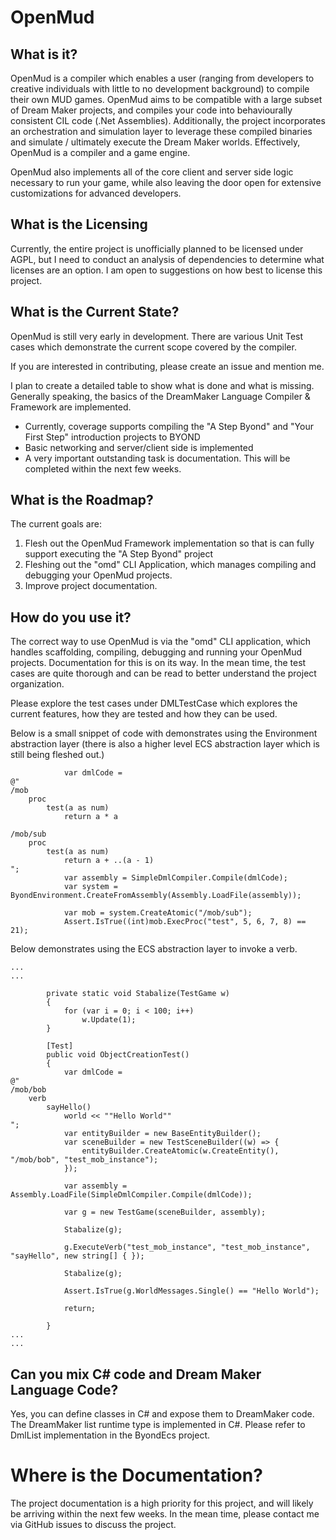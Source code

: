 # OpenMud


## What is it?

OpenMud is a compiler which enables a user (ranging from developers to creative individuals with little to no development background) to compile their own MUD games. OpenMud aims to be compatible with a large subset of Dream Maker projects, and compiles your code into behaviourally consistent CIL code (.Net Assemblies). Additionally, the project incorporates an orchestration and simulation layer to leverage these compiled binaries and simulate / ultimately execute the Dream Maker worlds. Effectively, OpenMud is a compiler and a game engine.

OpenMud also implements all of the core client and server side logic necessary to run your game, while also leaving the door open for extensive customizations for advanced developers.

## What is the Licensing
Currently, the entire project is unofficially planned to be licensed under AGPL, but I need to conduct an analysis of dependencies to determine what licenses are an option. I am open to suggestions on how best to license this project.

## What is the Current State?

OpenMud is still very early in development. There are various Unit Test cases which demonstrate the current scope covered by the compiler.

If you are interested in contributing, please create an issue and mention me.

I plan to create a detailed table to show what is done and what is missing. Generally speaking, the basics of the DreamMaker Language Compiler & Framework are implemented.

* Currently, coverage supports compiling the "A Step Byond" and "Your First Step" introduction projects to BYOND
* Basic networking and server/client side is implemented
* A very important outstanding task is documentation. This will be completed within the next few weeks.

## What is the Roadmap?

The current goals are:

1. Flesh out the OpenMud Framework implementation so that is can fully support executing the "A Step Byond" project
2. Fleshing out the "omd" CLI Application, which manages compiling and debugging your OpenMud projects.
3. Improve project documentation.

## How do you use it?

The correct way to use OpenMud is via the "omd" CLI application, which handles scaffolding, compiling, debugging and running your OpenMud projects. Documentation for this is on its way. In the mean time, the test cases are quite thorough and can be read to better understand the project organization.

Please explore the test cases under DMLTestCase which explores the current features, how they are tested and how they can be used.

Below is a small snippet of code with demonstrates using the Environment abstraction layer (there is also a higher level ECS abstraction layer which is still being fleshed out.)

```
            var dmlCode =
@"
/mob
    proc
        test(a as num)
            return a * a

/mob/sub
    proc
        test(a as num)
            return a + ..(a - 1)
";
            var assembly = SimpleDmlCompiler.Compile(dmlCode);
            var system = ByondEnvironment.CreateFromAssembly(Assembly.LoadFile(assembly));

            var mob = system.CreateAtomic("/mob/sub");
            Assert.IsTrue((int)mob.ExecProc("test", 5, 6, 7, 8) == 21);
```

Below demonstrates using the ECS abstraction layer to invoke a verb.
```
...
...

        private static void Stabalize(TestGame w)
        {
            for (var i = 0; i < 100; i++)
                w.Update(1);
        }

        [Test]
        public void ObjectCreationTest()
        {
            var dmlCode =
@"
/mob/bob
    verb
        sayHello()
            world << ""Hello World""
";
            var entityBuilder = new BaseEntityBuilder();
            var sceneBuilder = new TestSceneBuilder((w) => {
                entityBuilder.CreateAtomic(w.CreateEntity(), "/mob/bob", "test_mob_instance");
            });

            var assembly = Assembly.LoadFile(SimpleDmlCompiler.Compile(dmlCode));

            var g = new TestGame(sceneBuilder, assembly);

            Stabalize(g);

            g.ExecuteVerb("test_mob_instance", "test_mob_instance", "sayHello", new string[] { });

            Stabalize(g);

            Assert.IsTrue(g.WorldMessages.Single() == "Hello World");

            return;

        }
...
...
```


## Can you mix C# code and Dream Maker Language Code?
Yes, you can define classes in C# and expose them to DreamMaker code. The DreamMaker list runtime type is implemented in C#. Please refer to DmlList implementation in the ByondEcs project.

# Where is the Documentation?
The project documentation is a high priority for this project, and will likely be arriving within the next few weeks. In the mean time, please contact me via GitHub issues to discuss the project.